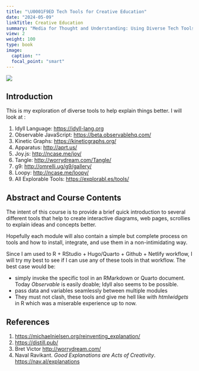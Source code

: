 ```yaml
---
title: "\U0001F9ED Tech Tools for Creative Education"
date: "2024-05-09"
linkTitle: Creative Education
summary: "Media for Thought and Understanding: Using Diverse Tech Tools and Methods to Explain Things better"
view: 2
weight: 100
type: book
image:
  caption: ""
  focal_point: "smart"
---
```


![](featured.jpg)

## Introduction

This is my exploration of diverse tools to help explain things better. I will look at :

1. Idyll Language: <u><https://idyll-lang.org></u>
2. Observable JavaScript: <https://beta.observablehq.com/>
3. Kinetic Graphs: <https://kineticgraphs.org/>
4. Apparatus: <http://aprt.us/>
5. Joy.js: <http://ncase.me/joy/>
6. Tangle: <http://worrydream.com/Tangle/>
7. g9: <http://omrelli.ug/g9/gallery/>
8. Loopy: <http://ncase.me/loopy/>
9. All Explorable Tools: <https://explorabl.es/tools/>




## Abstract and Course Contents

The intent of this course is to provide a brief quick introduction to several different tools that help to create interactive diagrams, web pages, scrollies to explain ideas and concepts better. 

Hopefully each module will also contain a simple but complete process on tools and how to install, integrate, and use them in a non-intimidating way. 

Since I am used to R + RStudio + Hugo/Quarto + Github + Netlify workflow, I will try my best to see if I can use any of these tools in that workflow. The best case would be:
- simply invoke the specific tool in an RMarkdown or Quarto document. Today *Observable* is easily doable; Idyll also seems to be possible. 
- pass data and variables seamlessly between multiple modules
- They must not clash, these tools and give me hell like with *htmlwidgets* in R which was a miserable experience up to now. 



## References

1. <https://michaelnielsen.org/reinventing_explanation/>
2. <https://distill.pub/>
3. Bret Victor <http://worrydream.com/>
4. Naval Ravikant. *Good Explanations are Acts of Creativity*. <https://nav.al/explanations>


